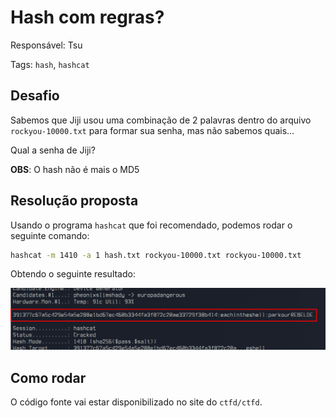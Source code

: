 # Hash com regras?

Responsável: Tsu

Tags: `hash`, `hashcat`

## Desafio

Sabemos que Jiji usou uma combinação de 2 palavras dentro do arquivo `rockyou-10000.txt` para formar sua senha, mas não sabemos quais...

Qual a senha de Jiji?

**OBS**: O hash não é mais o MD5

## Resolução proposta

Usando o programa `hashcat` que foi recomendado, podemos rodar o seguinte comando:

```sh
hashcat -m 1410 -a 1 hash.txt rockyou-10000.txt rockyou-10000.txt
```

Obtendo o seguinte resultado:

![hash quebrado](./FLAG.png)

## Como rodar

O código fonte vai estar disponibilizado no site do `ctfd/ctfd`.
